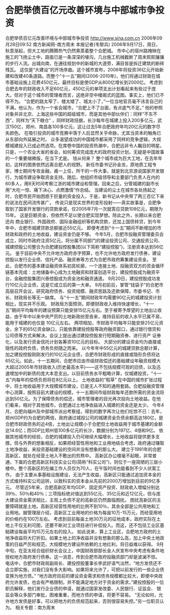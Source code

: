 # 合肥举债百亿元改善环境与中部城市争投资

合肥举债百亿元改善环境与中部城市争投资
http://www.sina.com.cn 2006年09月28日09:52 南方新闻网-南方周末
本报记者(韦黎兵) 2006年9月17日，周日，秋意渐起，但大工地的腾腾热气仍然熏蒸着整个合肥城。
市中心的宿州路掩映在施工的飞扬尘土中，路面已是一条深深的壕沟，几台施工机械截断了周末熙熙攘攘的步行人流。出城向南，在通往规划中的新城的大道旁，满目皆是拆迁建筑的断砖残瓦。
这仅是“大建设”的开场序曲。这个城市宣布，2006年将投资36亿元开始新建和改建40条道路。而整个“十一五”期间(2006-2010年)，他们将通过财政在城市基础设施上花费450亿元，最终目标是使GDP从800亿增长到2000亿。
考虑到合肥去年的财政收入不足60亿元，450亿元的单项支出计划看起来有些过于庞大。但对于这个城市的管理者而言，这绝非空中楼阁式的蓝图。事实上，他们已不得不为。
“合肥的路太窄了、楼太矮了、城太小了，”一位当地官员毫不讳言自己的不满，他认为，作为一个省会城市，“合肥上不了台面，有点底气不足。”
他的参照对象并非北京、上海这些中国的超级城市，而是其他中部伙伴们：同样“不东不西”，同样为“天下粮仓” ，同样财政拮据，长沙每年在城建上投入200多亿元，武汉150亿，郑州、南昌各100多亿元，这让过去5年合肥政府年均20亿元的数字尽失颜色。
在吸引投资的城市竞赛中落于人后显然关乎命脉，尤其当资本的触角已从东部向外延展之时。
众多渴望成功的中国城市都采用了同样的竞争逻辑，大规模城建投入已成必然选项。在席卷中国的投资热潮中，合肥远非令人瞩目的明星。只是，一个农业大省的省会，如何筹资完成庞大的政府投资计划，无疑是中国故事的一个重要缩微版，在当下尤是。
钱从何来？
整个城市成为巨大工地，在去年年初，这样的图景依然远离合肥人的视野。
新任市委书记孙金龙，原地质工程专家，博士期间专攻金融，甫一上任，所干的一件大事，就是到北京游说国家开发银行，为城市建设争取资金支持。随后，他组织市级领导和主要部门负责人在内的60多人，用8天时间考察江浙的城市建设和管理。回来之后，分管城建的副市长用“大吃一惊、痛下决心、点燃激情”作总结。
当建设的尘土在城市各处扬起之时，合肥市民开始困惑于巨量的资金投入，于是，新书记从中央带了两三百亿下来的说法在民间流传甚广。
传说只是现实世界的变形投射——真实故事是，合肥争取到了国家开发银行的贷款承诺，仅2005年7月一次就答应贷款108亿元，期限为15年。
这是巨额资金，但依然不足以使合肥实现梦想。除此之外，长期以来合肥还向
商业银行、外国政府、国际金融组织等机构贷款，还加上国债转贷，到今年年中，合肥市城建贷款总额接近55亿元。
即便考虑到“十一五”期间不断增加的市财政和政府的土地收益，建设资金仍是不够。
今年5月，合肥市投融资管理委员会成立，同时市政府注资5亿元，将分属不同部门的建设投资公司、交通投资公司、城建控股公司整合为合肥建投控股集团(以下简称“建投控股”)，注册资本达到56亿元。
鉴于目前中央不允许地方政府赤字预算，也不允许地方政府发行债券，建设控股以发行企业债、信托产品、融资券等方式为合肥市政府筹集建设资金。
至此，合肥市的基本建设融资体系初具轮廓，一个连接土地、投融资双方的资金循环链基本完成：土地储备中心成为土地融资和财富创造平台，建投控股成为融资平台，金融控股集团兴泰控股成为资金池和融资通道。
9月20日，建投控股成功发行10亿元企业债，这是它成立后的第一大单。
9月初前后，掌管“钱袋子”的合肥市高层召开会议，研究政府债务、投资规模、融资思路及还款保障，市委书记、市长、财政局长等无一缺席。
与“十一五”期间财政年均需要90亿元的城建投资计划相比，现实并不乐观。
财政局方面预测，即便财政收入维持快速增长，“十一五”期间平均每年的建设预算只能安排15亿元左右。至于被寄予厚望的土地出让收益，由于年中以来中央严厉的土地新政纷至沓来，维持目前的收入水平已属不易，能用于城建的也仅是 10亿元左右。
两项相加，市财政平均每年只能安排25亿元资金，余下的65亿资金缺口，只能依靠建投控股等政府融资窗口，通过银行借贷和公司债等方式来解决。会议上提出通过建投控股发行短期融资券、进行资产
证券化，以及发行资金信托计划各筹资10亿元的目标。
大部分的建设资金均为直接或隐性的政府负债，债务负担随之而来。
以今年年中55亿元的城建贷款总额计算，加之建投控股刚刚发行的10亿元企业债，合肥市财政形成的直接或隐形负债将达65亿元。如此，十一五期间，合肥市应由市级财政偿还的基础建设年融资规模大大超过2005年市财政收入(历史最高水平)——这不包括规模可观的旧债，以及迅速增加中的新债的庞大本息支出。以目前债务水平粗略计算，仅城建投资，“十一五”内每年的偿债负担将在8亿元以上。
土地收益的“稻草”
在中国的城市扩张过程中，将土地收益用于大规模城市建设，已是无人不知的通用套路。合肥投融资管理中心测算，按照目前大建设的规模，十一五期间市级财政每年还款所需的资金流将达到50亿元。为了保障债务的偿还，城市管理者的目光再次投向土地收益。在他们看来，相对于其他城市，合肥通过土地净收益进入城建的资金还是太少。
今年4月，合肥向福州及中部城市派出考察组，得到的数字再次让他们吃惊不已：去年，郑州GDP约为合肥的两倍，政府通过城投公司的城建资金负债余额高达180亿，是合肥市财政债务的近4倍，土地出让规模小于合肥但土地收益用于城市基建的金额达14.6亿；而GDP比郑州低100多亿元的长沙，数据分别为197亿、4倍和9亿。
依据其他城市的经验，合肥的城建投入仍可继续大幅增长，土地收益将提供更多支撑。但与外界的想象相反，如果把经营性用地和工业用地结合考虑，政府通过赚取土地净收益，来投资基础建设的空间并没有想象的那么大。
建立于1991年的合肥高新区，就处在经营土地入不敷出的煎熬中。
高新区办公楼毫不起眼，非常普通，下属的合肥高新区科技实业公司(简称“科实公司”)，则位于一座简陋的三层小楼中。整个高新区的在编工作人员仅为70人，在午饭时间也能看到不少人伏案工作。
由于主要从事基础设施建设，无法产生收益，高新区只能通过追加资本金的方式维持科实公司运转，以致科实的资本金从先前的2000万增加到目前的9亿多元。
尽管近5年来，合肥高新区年均GDP、固定资产投资、财政收入增幅分别达39％、50％和40％；三项指标绝对值达到55亿元、35亿元和近12亿元，但与庞大建设资金需求相比，主观上负债不足的高新区仍然面临困扰。
困扰高新区的主要障碍就是土地。高新区经营性用地的比例不到10％，其余全部是公共用地和工业用地。据管理层介绍，高新区工业用地的价格为每亩10万-15万元，而经营用地的价格约在100万左右。
考虑到目前每亩土地30万元的征地成本，政府实际在土地上不仅无利可图，还要不断对工业项目进行补偿投入。而这，还不包括工业区基础建设每亩平均15万元左右的投入。
如此说来，算上工业区，合肥地方政府的土地净收益将大打折扣。如果土地上的净收益并没有想象的那么高，加上中央土地政策的日益严厉和规范，大规模地方建设所依赖的土地红利，将日益难以获得。
9月中旬，在亚太经合组织财长会议上，中国财政部部长金人庆宣布中央考虑有条件地授权地方政府发行债券。这一消息，传到合肥市政府投融资部门却是波澜不惊。
电话中，合肥市财政局副局长、建投控股董事长李武好语气淡然，“地方发债还不会立即实施，对我们没有多大影响。如果将来允许了，可把以前发行的一些企业债变换为地方债。”
“地方政府目前的建设资金需求和债务规模都比较大，即便中央政府允许发债，也会有严格限制，并不能满足地方对于资金的需求。”建投控股的一位职员解释，他们发行企业债的申请，就通过国家发改委、人民银行、证监会、
银监会等众多部门审批，困难重重，而地方债的申请，将更不容易。
“无论如何，允许地方发债是好事，可以把地方的负债规范起来，否则很容易失控。”另一位职员认为。
相关专题：南方周末 

